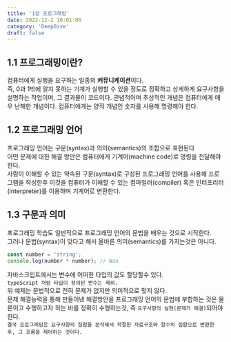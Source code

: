 ```yaml
---
title: '1장 프로그래밍'
date: 2022-12-2 10:01:00
category: 'DeepDive'
draft: false
---
```


## 1.1 프로그래밍이란?
컴퓨터에게 실행을 요구하는 일종의 <b>커뮤니케이션</b>이다.<br>
즉, 0과 1밖에 알지 못하는 기계가 실행할 수 있을 정도로 정확하고 상세하게 요구사항을 설명하는 작업이며, 그 결과물이 코드이다.
관념적이며 추상적인 개념은 컴퓨터에게 매우 난해한 개념이다. 컴퓨터에게는 양적 개념인 숫자를 사용해 명령해야 한다.


## 1.2 프로그래밍 언어
프로그래밍 언어는 구문(syntax)과 의미(semantics)의 조합으로 표현된다<br>
어떤 문제에 대한 해결 방안은 컴퓨터에게 기계어(machine code)로 명령을 전달해야 한다.<br>
사람이 이해할 수 있는 약속된 구문(syntax)로 구성된 프로그래밍 언어를 사용해 프로그램을 작성한후 이것을 컴퓨터가 이해할 수 있는 컴파일러(compiler) 혹은 인터프리터(interpreter)를 이용하며 기계어로 변환한다.

## 1.3 구문과 의미
프로그래밍 학습도 일반적으로 프로그래밍 언어의 문법을 배우는 것으로 시작한다.<br>
그러나 문법(syntax)이 맞다고 해서 올바른 의미(semantics)를 가지는것은 아니다.
```js
const number = 'string';
console.log(number * number); // Nan
```
자바스크립트에서는 변수에 어떠한 타입의 값도 할당할수 있다.<br>
`typeScript 처럼 타입이 정의된 변수는 제외.`<br>
위 예제는 문법적으로 전혀 문제가 없지만 의미적으로 맞지 않다.<br>
문제 해결능력을 통해 만들어낸 해결방안을 프로그래밍 언어의 문법에 부합하는 것은 물론이고 수행하고자 하는 바를 정확히 수행하는것, 즉 `요구사항의 실현(문제가 해결)`되어야 한다.<br>
`결국 프로그래밍은 요구사항의 집합을 분석해서 적절한 자료구조와 함수의 집합으로 변환한 후, 그 흐름을 제어하는 것이다.`

